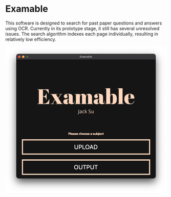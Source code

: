 # Examable

This software is designed to search for past paper questions and answers using OCR. Currently in its prototype stage, it still has several unresolved issues. The search algorithm indexes each page individually, resulting in relatively low efficiency.

![alt text](Assets/app.png)
